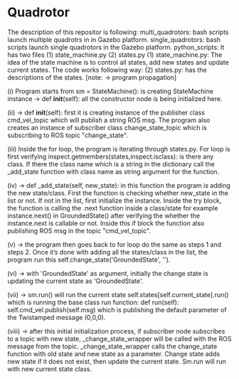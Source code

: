 # Quadrotor
The description of this repositor is following: 
multi_quadrotors: bash scripts launch multiple quadrotrs in in Gazebo platform.
single_quadrotors: bash scripts launch single quadrotors in the Gazebo platform.
python_scripts: It has two files (1) state_machine.py (2) states.py 
(1) state_machine.py: The idea of the state machine is to control all states, add new states and update current states. The code works following way: 
(2) states.py: has the descriptions of the states. 
[note: -> program propagation] 

(i) Program starts from sm = StateMachine(): is creating StateMachine instance ->  def __init__(self): all the constructor node is being initialized here. 

(ii) -> def __init__(self): first it is creating instance of  the publisher class cmd_vel_topic which will publish a string ROS msg. The program also creates an instance of subscriber class change_state_topic which is subscribing to ROS topic "change_state".

(iii) Inside the for loop, the program is iterating through states.py. For loop is first verifying inspect.getmembers(states,inspect.isclass): is there any class. If there the class name which is a string in the dictionary call the _add_state function with class name as string argument for the function. 

(iv) -> def _add_state(self, new_state):  in this function the program is adding the new state/class. First the function is checking whether new_state in the list or not. If not in the list, first initialize the instance. Inside the try block, the function is calling the .next function inside a class/state for example instance.next() in GroundedState() after verifying the whether the instance.next is callable or not. Inside this if block the function also publishing ROS msg in the topic "cmd_vel_topic". 

(v) -> the program then goes back to for loop do the same as steps 1 and steps 2. Once it’s done with adding all the states/class in the list, the program run this self.change_state('GroundedState', ''). 

(vi) -> with 'GroundedState' as argument, initially the change state is updating the current state as 'GroundedState'.

(vii) -> sm.run() will run the current state self.states[self.current_state].run() which is running the base class run function: def run(self):   self.cmd_vel.publish(self.msg) which is publishing the default parameter of the Twistamped message (0,0,0). 

(viii) -> after this initial initialization process, if subscriber node subscribes to a topic with new state, _change_state_wrapper will be called with the ROS message from the topic. _change_state_wrapper  calls the change_state function with old state and new state as a parameter. Change state adds new state if it does not exist, then update the current state. Sm.run will run with new current state class.  

